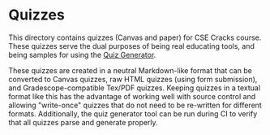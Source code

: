 # Quizzes

This directory contains quizzes (Canvas and paper) for CSE Cracks course.
These quizzes serve the dual purposes of being real educating tools,
and being samples for using the [Quiz Generator](https://github.com/eriq-augustine/quizgen).

These quizzes are created in a neutral Markdown-like format that can be converted to
Canvas quizzes, raw HTML quizzes (using form submission), and Gradescope-compatible Tex/PDF quizzes.
Keeping quizzes in a textual format like this has the advantage of working well with source control
and allowing "write-once" quizzes that do not need to be re-written for different formats.
Additionally, the quiz generator tool can be run during CI to verify that all quizzes parse and generate properly.

